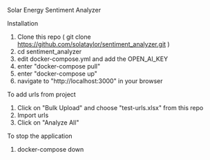 Solar Energy Sentiment Analyzer

Installation

1.  Clone this repo ( git clone https://github.com/solataylor/sentiment_analyzer.git )
2.  cd sentiment_analyzer
3.  edit docker-compose.yml and add the OPEN_AI_KEY
4.  enter "docker-compose pull"
5.  enter "docker-compose up"
6.  navigate to "http://localhost:3000" in your browser

To add urls from project
1.  Click on "Bulk Upload" and choose "test-urls.xlsx" from this repo
2.  Import urls
3.  Click on "Analyze All"

To stop the application
1.  docker-compose down
